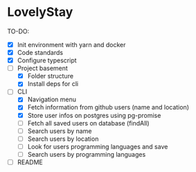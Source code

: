# LovelyStay

TO-DO:

- [x] Init environment with yarn and docker
- [x] Code standards
- [x] Configure typescript
- [ ] Project basement
  - [x] Folder structure
  - [x] Install deps for cli
- [ ] CLI
  - [x] Navigation menu
  - [x] Fetch information from github users (name and location)
  - [x] Store user infos on postgres using pg-promise
  - [ ] Fetch all saved users on database (findAll)
  - [ ] Search users by name
  - [ ] Search users by location
  - [ ] Look for users programming languages and save
  - [ ] Search users by programming languages
- [ ] README
